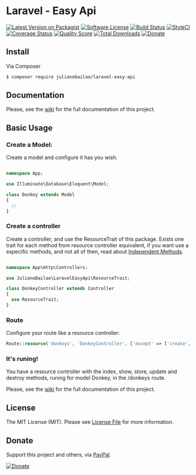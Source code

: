# Laravel - Easy Api

[![Latest Version on Packagist][ico-version]][link-packagist]
[![Software License][ico-license]](LICENSE.md)
[![Build Status][ico-travis]][link-travis]
[![StyleCI][ico-styleci]][link-styleci]
[![Coverage Status][ico-scrutinizer]][link-scrutinizer]
[![Quality Score][ico-code-quality]][link-code-quality]
[![Total Downloads][ico-downloads]][link-downloads]
[![Donate][ico-donate]][link-donate]

[ico-version]: https://img.shields.io/packagist/v/julianobailao/laravel-easy-api.svg?style=flat-square
[ico-license]: https://img.shields.io/badge/license-MIT-brightgreen.svg?style=flat-square
[ico-travis]: https://img.shields.io/travis/julianobailao/laravel-easy-api/master.svg?style=flat-square
[ico-scrutinizer]:https://img.shields.io/scrutinizer/coverage/g/julianobailao/laravel-easy-api.svg?style=flat-square
[ico-code-quality]:https://img.shields.io/scrutinizer/g/julianobailao/laravel-easy-api.svg?style=flat-square
[ico-downloads]: https://img.shields.io/packagist/dt/julianobailao/laravel-easy-api.svg?style=flat-square
[ico-styleci]: https://styleci.io/repos/80361872/shield
[ico-donate]:https://img.shields.io/badge/Donate-PayPal-brightgreen.svg?style=flat-square

[link-packagist]: https://packagist.org/packages/julianobailao/laravel-easy-api
[link-travis]: https://travis-ci.org/julianobailao/laravel-easy-api
[link-scrutinizer]: https://scrutinizer-ci.com/g/julianobailao/laravel-easy-api/?branch=master
[link-code-quality]: https://scrutinizer-ci.com/g/julianobailao/laravel-easy-api/?branch=master
[link-downloads]: https://packagist.org/packages/julianobailao/laravel-easy-api
[link-styleci]: https://styleci.io/repos/80361872
[link-donate]: https://www.paypal.com/cgi-bin/webscr?cmd=_s-xclick&hosted_button_id=LDRJCTGY2YXYJ

## Install

Via Composer

```bash
$ composer require julianobailao/laravel-easy-api
```

## Documentation

Please, see the [wiki](https://github.com/julianobailao/laravel-easy-api/wiki) for the full documentation of this project.

## Basic Usage

### Create a Model:
Create a model and configure it has you wish.

``` php

namespace App;

use Illuminate\Database\Eloquent\Model;

class Donkey extends Model
{
  //
}
```

### Create a controller
Create a controller, and use the ResourceTrait of this package. Exists one trait for each method from resource controller equivalent, if you want use a especific methods, and not all of then, read about [Independent Methods](#).

``` php

namespace App\Http\Controllers;

use JulianoBailao\LaravelEasyApi\ResourceTrait;

class DonkeyController extends Controller
{
  use ResourceTrait;
}
```

### Route
Configure your route like a resource controller:

``` php
Route::resource('donkeys', 'DonkeyController', ['except' => ['create', 'edit']]);
```

### It's runing!
You have a resource controller with the index, show, store, update and destroy methods, runing for model Donkey, in the /donkeys route.

Please, see the [wiki](https://github.com/julianobailao/laravel-easy-api/wiki) for the full documentation of this project.

## License

The MIT License (MIT). Please see [License File](LICENSE.md) for more information.

## Donate
Support this project and others, via [PayPal](link-donate).

[![Donate][ico-donate]][link-donate]
